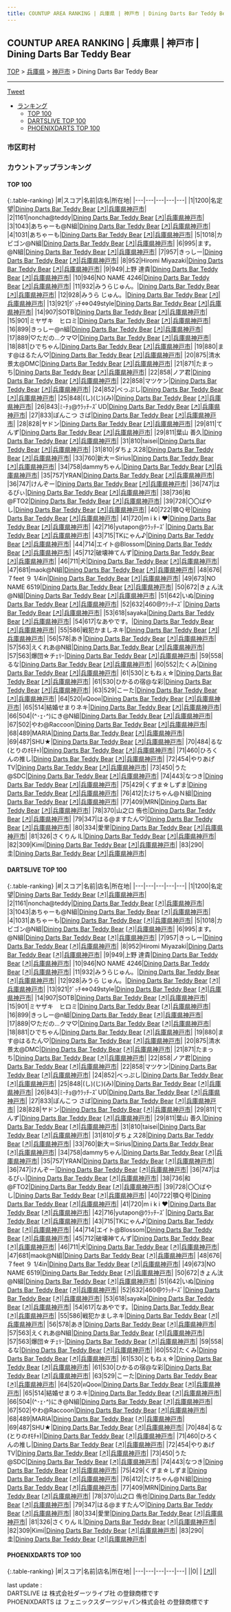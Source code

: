 ```yaml
---
title: COUNTUP AREA RANKING | 兵庫県 | 神戸市 | Dining Darts Bar Teddy Bear
---
```

## COUNTUP AREA RANKING | 兵庫県 | 神戸市 | Dining Darts Bar Teddy Bear

[TOP](/darts/rank/) > [兵庫県](/darts/rank/兵庫県/) > [神戸市](/darts/rank/兵庫県/神戸市/) > Dining Darts Bar Teddy Bear

___

<a href="https://twitter.com/share?ref_src=twsrc%5Etfw" data-text="COUNTUP AREA RANKING | 兵庫県神戸市Dining Darts Bar Teddy Bear" class="twitter-share-button" data-hashtags="DARTSLIVE,PHOENIXDARTS,darts,ダーツ" data-show-count="false">Tweet</a>

* [ランキング](#カウントアップランキング)
    * [TOP 100](#top-100)
    * [DARTSLIVE TOP 100](#dartslive-top-100)
    * [PHOENIXDARTS TOP 100](#phoenixdarts-top-100)

### 市区町村

<ul>

</ul>

### カウントアップランキング

#### TOP 100



{:.table-ranking}
|#|スコア|名前|店名|所在地|
|---|---|---|---|---|
|1|1200|<span class="rank-name-dl">名定　望</span>|<a href="/darts/rank/shops/3fc75c60c7407f81fec1ae84bb28bd87.html">Dining Darts Bar Teddy Bear</a> <a href="https://search.dartslive.com/jp/shop/3fc75c60c7407f81fec1ae84bb28bd87">[↗]</a>|<a href="/darts/rank/兵庫県/神戸市">兵庫県神戸市</a>|
|2|1161|<span class="rank-name-dl">noncha@teddy</span>|<a href="/darts/rank/shops/3fc75c60c7407f81fec1ae84bb28bd87.html">Dining Darts Bar Teddy Bear</a> <a href="https://search.dartslive.com/jp/shop/3fc75c60c7407f81fec1ae84bb28bd87">[↗]</a>|<a href="/darts/rank/兵庫県/神戸市">兵庫県神戸市</a>|
|3|1043|<span class="rank-name-dl">あちゃーも@N組</span>|<a href="/darts/rank/shops/3fc75c60c7407f81fec1ae84bb28bd87.html">Dining Darts Bar Teddy Bear</a> <a href="https://search.dartslive.com/jp/shop/3fc75c60c7407f81fec1ae84bb28bd87">[↗]</a>|<a href="/darts/rank/兵庫県/神戸市">兵庫県神戸市</a>|
|4|1031|<span class="rank-name-dl">あちゃーも</span>|<a href="/darts/rank/shops/3fc75c60c7407f81fec1ae84bb28bd87.html">Dining Darts Bar Teddy Bear</a> <a href="https://search.dartslive.com/jp/shop/3fc75c60c7407f81fec1ae84bb28bd87">[↗]</a>|<a href="/darts/rank/兵庫県/神戸市">兵庫県神戸市</a>|
|5|1018|<span class="rank-name-dl">カビゴン@N組</span>|<a href="/darts/rank/shops/3fc75c60c7407f81fec1ae84bb28bd87.html">Dining Darts Bar Teddy Bear</a> <a href="https://search.dartslive.com/jp/shop/3fc75c60c7407f81fec1ae84bb28bd87">[↗]</a>|<a href="/darts/rank/兵庫県/神戸市">兵庫県神戸市</a>|
|6|995|<span class="rank-name-dl">ます。@N組</span>|<a href="/darts/rank/shops/3fc75c60c7407f81fec1ae84bb28bd87.html">Dining Darts Bar Teddy Bear</a> <a href="https://search.dartslive.com/jp/shop/3fc75c60c7407f81fec1ae84bb28bd87">[↗]</a>|<a href="/darts/rank/兵庫県/神戸市">兵庫県神戸市</a>|
|7|957|<span class="rank-name-dl">きっしー</span>|<a href="/darts/rank/shops/3fc75c60c7407f81fec1ae84bb28bd87.html">Dining Darts Bar Teddy Bear</a> <a href="https://search.dartslive.com/jp/shop/3fc75c60c7407f81fec1ae84bb28bd87">[↗]</a>|<a href="/darts/rank/兵庫県/神戸市">兵庫県神戸市</a>|
|8|952|<span class="rank-name-dl">Hiromi Miyazaki</span>|<a href="/darts/rank/shops/3fc75c60c7407f81fec1ae84bb28bd87.html">Dining Darts Bar Teddy Bear</a> <a href="https://search.dartslive.com/jp/shop/3fc75c60c7407f81fec1ae84bb28bd87">[↗]</a>|<a href="/darts/rank/兵庫県/神戸市">兵庫県神戸市</a>|
|9|949|<span class="rank-name-dl">上野 達貴</span>|<a href="/darts/rank/shops/3fc75c60c7407f81fec1ae84bb28bd87.html">Dining Darts Bar Teddy Bear</a> <a href="https://search.dartslive.com/jp/shop/3fc75c60c7407f81fec1ae84bb28bd87">[↗]</a>|<a href="/darts/rank/兵庫県/神戸市">兵庫県神戸市</a>|
|10|946|<span class="rank-name-dl">NO NAME 4246</span>|<a href="/darts/rank/shops/3fc75c60c7407f81fec1ae84bb28bd87.html">Dining Darts Bar Teddy Bear</a> <a href="https://search.dartslive.com/jp/shop/3fc75c60c7407f81fec1ae84bb28bd87">[↗]</a>|<a href="/darts/rank/兵庫県/神戸市">兵庫県神戸市</a>|
|11|932|<span class="rank-name-dl">みうらじゅん。</span>|<a href="/darts/rank/shops/3fc75c60c7407f81fec1ae84bb28bd87.html">Dining Darts Bar Teddy Bear</a> <a href="https://search.dartslive.com/jp/shop/3fc75c60c7407f81fec1ae84bb28bd87">[↗]</a>|<a href="/darts/rank/兵庫県/神戸市">兵庫県神戸市</a>|
|12|928|<span class="rank-name-dl">みうら じゅん。</span>|<a href="/darts/rank/shops/3fc75c60c7407f81fec1ae84bb28bd87.html">Dining Darts Bar Teddy Bear</a> <a href="https://search.dartslive.com/jp/shop/3fc75c60c7407f81fec1ae84bb28bd87">[↗]</a>|<a href="/darts/rank/兵庫県/神戸市">兵庫県神戸市</a>|
|13|921|<span class="rank-name-dl">ｸﾞｯﾁ⇔049style</span>|<a href="/darts/rank/shops/3fc75c60c7407f81fec1ae84bb28bd87.html">Dining Darts Bar Teddy Bear</a> <a href="https://search.dartslive.com/jp/shop/3fc75c60c7407f81fec1ae84bb28bd87">[↗]</a>|<a href="/darts/rank/兵庫県/神戸市">兵庫県神戸市</a>|
|14|907|<span class="rank-name-dl">SOTB</span>|<a href="/darts/rank/shops/3fc75c60c7407f81fec1ae84bb28bd87.html">Dining Darts Bar Teddy Bear</a> <a href="https://search.dartslive.com/jp/shop/3fc75c60c7407f81fec1ae84bb28bd87">[↗]</a>|<a href="/darts/rank/兵庫県/神戸市">兵庫県神戸市</a>|
|15|901|<span class="rank-name-dl">ミヤザキ　ヒロミ</span>|<a href="/darts/rank/shops/3fc75c60c7407f81fec1ae84bb28bd87.html">Dining Darts Bar Teddy Bear</a> <a href="https://search.dartslive.com/jp/shop/3fc75c60c7407f81fec1ae84bb28bd87">[↗]</a>|<a href="/darts/rank/兵庫県/神戸市">兵庫県神戸市</a>|
|16|899|<span class="rank-name-dl">きっしー@n組</span>|<a href="/darts/rank/shops/3fc75c60c7407f81fec1ae84bb28bd87.html">Dining Darts Bar Teddy Bear</a> <a href="https://search.dartslive.com/jp/shop/3fc75c60c7407f81fec1ae84bb28bd87">[↗]</a>|<a href="/darts/rank/兵庫県/神戸市">兵庫県神戸市</a>|
|17|889|<span class="rank-name-dl">♡ただの…クマ♡</span>|<a href="/darts/rank/shops/3fc75c60c7407f81fec1ae84bb28bd87.html">Dining Darts Bar Teddy Bear</a> <a href="https://search.dartslive.com/jp/shop/3fc75c60c7407f81fec1ae84bb28bd87">[↗]</a>|<a href="/darts/rank/兵庫県/神戸市">兵庫県神戸市</a>|
|18|881|<span class="rank-name-dl">ひでちゃん</span>|<a href="/darts/rank/shops/3fc75c60c7407f81fec1ae84bb28bd87.html">Dining Darts Bar Teddy Bear</a> <a href="https://search.dartslive.com/jp/shop/3fc75c60c7407f81fec1ae84bb28bd87">[↗]</a>|<a href="/darts/rank/兵庫県/神戸市">兵庫県神戸市</a>|
|19|880|<span class="rank-name-dl">ます@はるたん♡</span>|<a href="/darts/rank/shops/3fc75c60c7407f81fec1ae84bb28bd87.html">Dining Darts Bar Teddy Bear</a> <a href="https://search.dartslive.com/jp/shop/3fc75c60c7407f81fec1ae84bb28bd87">[↗]</a>|<a href="/darts/rank/兵庫県/神戸市">兵庫県神戸市</a>|
|20|875|<span class="rank-name-dl">清水 景太@DMC</span>|<a href="/darts/rank/shops/3fc75c60c7407f81fec1ae84bb28bd87.html">Dining Darts Bar Teddy Bear</a> <a href="https://search.dartslive.com/jp/shop/3fc75c60c7407f81fec1ae84bb28bd87">[↗]</a>|<a href="/darts/rank/兵庫県/神戸市">兵庫県神戸市</a>|
|21|871|<span class="rank-name-dl">たまっち</span>|<a href="/darts/rank/shops/3fc75c60c7407f81fec1ae84bb28bd87.html">Dining Darts Bar Teddy Bear</a> <a href="https://search.dartslive.com/jp/shop/3fc75c60c7407f81fec1ae84bb28bd87">[↗]</a>|<a href="/darts/rank/兵庫県/神戸市">兵庫県神戸市</a>|
|22|858|<span class="rank-name-dl">ノア君</span>|<a href="/darts/rank/shops/3fc75c60c7407f81fec1ae84bb28bd87.html">Dining Darts Bar Teddy Bear</a> <a href="https://search.dartslive.com/jp/shop/3fc75c60c7407f81fec1ae84bb28bd87">[↗]</a>|<a href="/darts/rank/兵庫県/神戸市">兵庫県神戸市</a>|
|22|858|<span class="rank-name-dl">マツケン</span>|<a href="/darts/rank/shops/3fc75c60c7407f81fec1ae84bb28bd87.html">Dining Darts Bar Teddy Bear</a> <a href="https://search.dartslive.com/jp/shop/3fc75c60c7407f81fec1ae84bb28bd87">[↗]</a>|<a href="/darts/rank/兵庫県/神戸市">兵庫県神戸市</a>|
|24|852|<span class="rank-name-dl">べっぷし</span>|<a href="/darts/rank/shops/3fc75c60c7407f81fec1ae84bb28bd87.html">Dining Darts Bar Teddy Bear</a> <a href="https://search.dartslive.com/jp/shop/3fc75c60c7407f81fec1ae84bb28bd87">[↗]</a>|<a href="/darts/rank/兵庫県/神戸市">兵庫県神戸市</a>|
|25|848|<span class="rank-name-dl">(し)(じ)(み)</span>|<a href="/darts/rank/shops/3fc75c60c7407f81fec1ae84bb28bd87.html">Dining Darts Bar Teddy Bear</a> <a href="https://search.dartslive.com/jp/shop/3fc75c60c7407f81fec1ae84bb28bd87">[↗]</a>|<a href="/darts/rank/兵庫県/神戸市">兵庫県神戸市</a>|
|26|843|<span class="rank-name-dl">ﾐ-ﾁｮ@ｳﾗｯﾁ-ｽﾞUD</span>|<a href="/darts/rank/shops/3fc75c60c7407f81fec1ae84bb28bd87.html">Dining Darts Bar Teddy Bear</a> <a href="https://search.dartslive.com/jp/shop/3fc75c60c7407f81fec1ae84bb28bd87">[↗]</a>|<a href="/darts/rank/兵庫県/神戸市">兵庫県神戸市</a>|
|27|833|<span class="rank-name-dl">ぽんこつ さば</span>|<a href="/darts/rank/shops/3fc75c60c7407f81fec1ae84bb28bd87.html">Dining Darts Bar Teddy Bear</a> <a href="https://search.dartslive.com/jp/shop/3fc75c60c7407f81fec1ae84bb28bd87">[↗]</a>|<a href="/darts/rank/兵庫県/神戸市">兵庫県神戸市</a>|
|28|828|<span class="rank-name-dl">ヤドン</span>|<a href="/darts/rank/shops/3fc75c60c7407f81fec1ae84bb28bd87.html">Dining Darts Bar Teddy Bear</a> <a href="https://search.dartslive.com/jp/shop/3fc75c60c7407f81fec1ae84bb28bd87">[↗]</a>|<a href="/darts/rank/兵庫県/神戸市">兵庫県神戸市</a>|
|29|811|<span class="rank-name-dl">てんず</span>|<a href="/darts/rank/shops/3fc75c60c7407f81fec1ae84bb28bd87.html">Dining Darts Bar Teddy Bear</a> <a href="https://search.dartslive.com/jp/shop/3fc75c60c7407f81fec1ae84bb28bd87">[↗]</a>|<a href="/darts/rank/兵庫県/神戸市">兵庫県神戸市</a>|
|29|811|<span class="rank-name-dl">葉山 善久</span>|<a href="/darts/rank/shops/3fc75c60c7407f81fec1ae84bb28bd87.html">Dining Darts Bar Teddy Bear</a> <a href="https://search.dartslive.com/jp/shop/3fc75c60c7407f81fec1ae84bb28bd87">[↗]</a>|<a href="/darts/rank/兵庫県/神戸市">兵庫県神戸市</a>|
|31|810|<span class="rank-name-dl">taisei</span>|<a href="/darts/rank/shops/3fc75c60c7407f81fec1ae84bb28bd87.html">Dining Darts Bar Teddy Bear</a> <a href="https://search.dartslive.com/jp/shop/3fc75c60c7407f81fec1ae84bb28bd87">[↗]</a>|<a href="/darts/rank/兵庫県/神戸市">兵庫県神戸市</a>|
|31|810|<span class="rank-name-dl">ダちょス28</span>|<a href="/darts/rank/shops/3fc75c60c7407f81fec1ae84bb28bd87.html">Dining Darts Bar Teddy Bear</a> <a href="https://search.dartslive.com/jp/shop/3fc75c60c7407f81fec1ae84bb28bd87">[↗]</a>|<a href="/darts/rank/兵庫県/神戸市">兵庫県神戸市</a>|
|33|760|<span class="rank-name-dl">新大＝Sirius</span>|<a href="/darts/rank/shops/3fc75c60c7407f81fec1ae84bb28bd87.html">Dining Darts Bar Teddy Bear</a> <a href="https://search.dartslive.com/jp/shop/3fc75c60c7407f81fec1ae84bb28bd87">[↗]</a>|<a href="/darts/rank/兵庫県/神戸市">兵庫県神戸市</a>|
|34|758|<span class="rank-name-dl">dammyちゃん</span>|<a href="/darts/rank/shops/3fc75c60c7407f81fec1ae84bb28bd87.html">Dining Darts Bar Teddy Bear</a> <a href="https://search.dartslive.com/jp/shop/3fc75c60c7407f81fec1ae84bb28bd87">[↗]</a>|<a href="/darts/rank/兵庫県/神戸市">兵庫県神戸市</a>|
|35|757|<span class="rank-name-dl">YRAN</span>|<a href="/darts/rank/shops/3fc75c60c7407f81fec1ae84bb28bd87.html">Dining Darts Bar Teddy Bear</a> <a href="https://search.dartslive.com/jp/shop/3fc75c60c7407f81fec1ae84bb28bd87">[↗]</a>|<a href="/darts/rank/兵庫県/神戸市">兵庫県神戸市</a>|
|36|747|<span class="rank-name-dl">けんぞー</span>|<a href="/darts/rank/shops/3fc75c60c7407f81fec1ae84bb28bd87.html">Dining Darts Bar Teddy Bear</a> <a href="https://search.dartslive.com/jp/shop/3fc75c60c7407f81fec1ae84bb28bd87">[↗]</a>|<a href="/darts/rank/兵庫県/神戸市">兵庫県神戸市</a>|
|36|747|<span class="rank-name-dl">はるぴぃ</span>|<a href="/darts/rank/shops/3fc75c60c7407f81fec1ae84bb28bd87.html">Dining Darts Bar Teddy Bear</a> <a href="https://search.dartslive.com/jp/shop/3fc75c60c7407f81fec1ae84bb28bd87">[↗]</a>|<a href="/darts/rank/兵庫県/神戸市">兵庫県神戸市</a>|
|38|736|<span class="rank-name-dl">和@FTO2</span>|<a href="/darts/rank/shops/3fc75c60c7407f81fec1ae84bb28bd87.html">Dining Darts Bar Teddy Bear</a> <a href="https://search.dartslive.com/jp/shop/3fc75c60c7407f81fec1ae84bb28bd87">[↗]</a>|<a href="/darts/rank/兵庫県/神戸市">兵庫県神戸市</a>|
|39|728|<span class="rank-name-dl">〇〇ばやし</span>|<a href="/darts/rank/shops/3fc75c60c7407f81fec1ae84bb28bd87.html">Dining Darts Bar Teddy Bear</a> <a href="https://search.dartslive.com/jp/shop/3fc75c60c7407f81fec1ae84bb28bd87">[↗]</a>|<a href="/darts/rank/兵庫県/神戸市">兵庫県神戸市</a>|
|40|722|<span class="rank-name-dl">顎Ｑ号</span>|<a href="/darts/rank/shops/3fc75c60c7407f81fec1ae84bb28bd87.html">Dining Darts Bar Teddy Bear</a> <a href="https://search.dartslive.com/jp/shop/3fc75c60c7407f81fec1ae84bb28bd87">[↗]</a>|<a href="/darts/rank/兵庫県/神戸市">兵庫県神戸市</a>|
|41|720|<span class="rank-name-dl">m i k i ❤︎</span>|<a href="/darts/rank/shops/3fc75c60c7407f81fec1ae84bb28bd87.html">Dining Darts Bar Teddy Bear</a> <a href="https://search.dartslive.com/jp/shop/3fc75c60c7407f81fec1ae84bb28bd87">[↗]</a>|<a href="/darts/rank/兵庫県/神戸市">兵庫県神戸市</a>|
|42|716|<span class="rank-name-dl">yutapon@ｳﾗｯﾁｰｽﾞ</span>|<a href="/darts/rank/shops/3fc75c60c7407f81fec1ae84bb28bd87.html">Dining Darts Bar Teddy Bear</a> <a href="https://search.dartslive.com/jp/shop/3fc75c60c7407f81fec1ae84bb28bd87">[↗]</a>|<a href="/darts/rank/兵庫県/神戸市">兵庫県神戸市</a>|
|43|715|<span class="rank-name-dl">TKにゃん♪</span>|<a href="/darts/rank/shops/3fc75c60c7407f81fec1ae84bb28bd87.html">Dining Darts Bar Teddy Bear</a> <a href="https://search.dartslive.com/jp/shop/3fc75c60c7407f81fec1ae84bb28bd87">[↗]</a>|<a href="/darts/rank/兵庫県/神戸市">兵庫県神戸市</a>|
|44|714|<span class="rank-name-dl">エイト@Blossom</span>|<a href="/darts/rank/shops/3fc75c60c7407f81fec1ae84bb28bd87.html">Dining Darts Bar Teddy Bear</a> <a href="https://search.dartslive.com/jp/shop/3fc75c60c7407f81fec1ae84bb28bd87">[↗]</a>|<a href="/darts/rank/兵庫県/神戸市">兵庫県神戸市</a>|
|45|712|<span class="rank-name-dl">破壊神てんず</span>|<a href="/darts/rank/shops/3fc75c60c7407f81fec1ae84bb28bd87.html">Dining Darts Bar Teddy Bear</a> <a href="https://search.dartslive.com/jp/shop/3fc75c60c7407f81fec1ae84bb28bd87">[↗]</a>|<a href="/darts/rank/兵庫県/神戸市">兵庫県神戸市</a>|
|46|711|<span class="rank-name-dl">犬</span>|<a href="/darts/rank/shops/3fc75c60c7407f81fec1ae84bb28bd87.html">Dining Darts Bar Teddy Bear</a> <a href="https://search.dartslive.com/jp/shop/3fc75c60c7407f81fec1ae84bb28bd87">[↗]</a>|<a href="/darts/rank/兵庫県/神戸市">兵庫県神戸市</a>|
|47|681|<span class="rank-name-dl">maok@N組</span>|<a href="/darts/rank/shops/3fc75c60c7407f81fec1ae84bb28bd87.html">Dining Darts Bar Teddy Bear</a> <a href="https://search.dartslive.com/jp/shop/3fc75c60c7407f81fec1ae84bb28bd87">[↗]</a>|<a href="/darts/rank/兵庫県/神戸市">兵庫県神戸市</a>|
|48|676|<span class="rank-name-dl">７feet ９ 1/4in</span>|<a href="/darts/rank/shops/3fc75c60c7407f81fec1ae84bb28bd87.html">Dining Darts Bar Teddy Bear</a> <a href="https://search.dartslive.com/jp/shop/3fc75c60c7407f81fec1ae84bb28bd87">[↗]</a>|<a href="/darts/rank/兵庫県/神戸市">兵庫県神戸市</a>|
|49|673|<span class="rank-name-dl">NO NAME 6519</span>|<a href="/darts/rank/shops/3fc75c60c7407f81fec1ae84bb28bd87.html">Dining Darts Bar Teddy Bear</a> <a href="https://search.dartslive.com/jp/shop/3fc75c60c7407f81fec1ae84bb28bd87">[↗]</a>|<a href="/darts/rank/兵庫県/神戸市">兵庫県神戸市</a>|
|50|672|<span class="rank-name-dl">きょん汰@N組</span>|<a href="/darts/rank/shops/3fc75c60c7407f81fec1ae84bb28bd87.html">Dining Darts Bar Teddy Bear</a> <a href="https://search.dartslive.com/jp/shop/3fc75c60c7407f81fec1ae84bb28bd87">[↗]</a>|<a href="/darts/rank/兵庫県/神戸市">兵庫県神戸市</a>|
|51|642|<span class="rank-name-dl">いぬ</span>|<a href="/darts/rank/shops/3fc75c60c7407f81fec1ae84bb28bd87.html">Dining Darts Bar Teddy Bear</a> <a href="https://search.dartslive.com/jp/shop/3fc75c60c7407f81fec1ae84bb28bd87">[↗]</a>|<a href="/darts/rank/兵庫県/神戸市">兵庫県神戸市</a>|
|52|632|<span class="rank-name-dl">460@ｳﾗｯﾁｰｽﾞ</span>|<a href="/darts/rank/shops/3fc75c60c7407f81fec1ae84bb28bd87.html">Dining Darts Bar Teddy Bear</a> <a href="https://search.dartslive.com/jp/shop/3fc75c60c7407f81fec1ae84bb28bd87">[↗]</a>|<a href="/darts/rank/兵庫県/神戸市">兵庫県神戸市</a>|
|53|618|<span class="rank-name-dl">sayaka</span>|<a href="/darts/rank/shops/3fc75c60c7407f81fec1ae84bb28bd87.html">Dining Darts Bar Teddy Bear</a> <a href="https://search.dartslive.com/jp/shop/3fc75c60c7407f81fec1ae84bb28bd87">[↗]</a>|<a href="/darts/rank/兵庫県/神戸市">兵庫県神戸市</a>|
|54|617|<span class="rank-name-dl">なあやです。</span>|<a href="/darts/rank/shops/3fc75c60c7407f81fec1ae84bb28bd87.html">Dining Darts Bar Teddy Bear</a> <a href="https://search.dartslive.com/jp/shop/3fc75c60c7407f81fec1ae84bb28bd87">[↗]</a>|<a href="/darts/rank/兵庫県/神戸市">兵庫県神戸市</a>|
|55|586|<span class="rank-name-dl">戦犯かましネキ</span>|<a href="/darts/rank/shops/3fc75c60c7407f81fec1ae84bb28bd87.html">Dining Darts Bar Teddy Bear</a> <a href="https://search.dartslive.com/jp/shop/3fc75c60c7407f81fec1ae84bb28bd87">[↗]</a>|<a href="/darts/rank/兵庫県/神戸市">兵庫県神戸市</a>|
|56|578|<span class="rank-name-dl">あき</span>|<a href="/darts/rank/shops/3fc75c60c7407f81fec1ae84bb28bd87.html">Dining Darts Bar Teddy Bear</a> <a href="https://search.dartslive.com/jp/shop/3fc75c60c7407f81fec1ae84bb28bd87">[↗]</a>|<a href="/darts/rank/兵庫県/神戸市">兵庫県神戸市</a>|
|57|563|<span class="rank-name-dl">えくれあ@N組</span>|<a href="/darts/rank/shops/3fc75c60c7407f81fec1ae84bb28bd87.html">Dining Darts Bar Teddy Bear</a> <a href="https://search.dartslive.com/jp/shop/3fc75c60c7407f81fec1ae84bb28bd87">[↗]</a>|<a href="/darts/rank/兵庫県/神戸市">兵庫県神戸市</a>|
|57|563|<span class="rank-name-dl">爆団☆チｪﾘ-</span>|<a href="/darts/rank/shops/3fc75c60c7407f81fec1ae84bb28bd87.html">Dining Darts Bar Teddy Bear</a> <a href="https://search.dartslive.com/jp/shop/3fc75c60c7407f81fec1ae84bb28bd87">[↗]</a>|<a href="/darts/rank/兵庫県/神戸市">兵庫県神戸市</a>|
|59|558|<span class="rank-name-dl">るな</span>|<a href="/darts/rank/shops/3fc75c60c7407f81fec1ae84bb28bd87.html">Dining Darts Bar Teddy Bear</a> <a href="https://search.dartslive.com/jp/shop/3fc75c60c7407f81fec1ae84bb28bd87">[↗]</a>|<a href="/darts/rank/兵庫県/神戸市">兵庫県神戸市</a>|
|60|552|<span class="rank-name-dl">たくみ</span>|<a href="/darts/rank/shops/3fc75c60c7407f81fec1ae84bb28bd87.html">Dining Darts Bar Teddy Bear</a> <a href="https://search.dartslive.com/jp/shop/3fc75c60c7407f81fec1ae84bb28bd87">[↗]</a>|<a href="/darts/rank/兵庫県/神戸市">兵庫県神戸市</a>|
|61|530|<span class="rank-name-dl">ともねぇ☆</span>|<a href="/darts/rank/shops/3fc75c60c7407f81fec1ae84bb28bd87.html">Dining Darts Bar Teddy Bear</a> <a href="https://search.dartslive.com/jp/shop/3fc75c60c7407f81fec1ae84bb28bd87">[↗]</a>|<a href="/darts/rank/兵庫県/神戸市">兵庫県神戸市</a>|
|61|530|<span class="rank-name-dl">ひかるの宿@な彩</span>|<a href="/darts/rank/shops/3fc75c60c7407f81fec1ae84bb28bd87.html">Dining Darts Bar Teddy Bear</a> <a href="https://search.dartslive.com/jp/shop/3fc75c60c7407f81fec1ae84bb28bd87">[↗]</a>|<a href="/darts/rank/兵庫県/神戸市">兵庫県神戸市</a>|
|63|529|<span class="rank-name-dl">こーた</span>|<a href="/darts/rank/shops/3fc75c60c7407f81fec1ae84bb28bd87.html">Dining Darts Bar Teddy Bear</a> <a href="https://search.dartslive.com/jp/shop/3fc75c60c7407f81fec1ae84bb28bd87">[↗]</a>|<a href="/darts/rank/兵庫県/神戸市">兵庫県神戸市</a>|
|64|520|<span class="rank-name-dl">ฅQooฅ</span>|<a href="/darts/rank/shops/3fc75c60c7407f81fec1ae84bb28bd87.html">Dining Darts Bar Teddy Bear</a> <a href="https://search.dartslive.com/jp/shop/3fc75c60c7407f81fec1ae84bb28bd87">[↗]</a>|<a href="/darts/rank/兵庫県/神戸市">兵庫県神戸市</a>|
|65|514|<span class="rank-name-dl">結婚せまりネキ</span>|<a href="/darts/rank/shops/3fc75c60c7407f81fec1ae84bb28bd87.html">Dining Darts Bar Teddy Bear</a> <a href="https://search.dartslive.com/jp/shop/3fc75c60c7407f81fec1ae84bb28bd87">[↗]</a>|<a href="/darts/rank/兵庫県/神戸市">兵庫県神戸市</a>|
|66|504|<span class="rank-name-dl">(^･ｪ･^)にき@N組</span>|<a href="/darts/rank/shops/3fc75c60c7407f81fec1ae84bb28bd87.html">Dining Darts Bar Teddy Bear</a> <a href="https://search.dartslive.com/jp/shop/3fc75c60c7407f81fec1ae84bb28bd87">[↗]</a>|<a href="/darts/rank/兵庫県/神戸市">兵庫県神戸市</a>|
|67|502|<span class="rank-name-dl">やわ@Raccoon</span>|<a href="/darts/rank/shops/3fc75c60c7407f81fec1ae84bb28bd87.html">Dining Darts Bar Teddy Bear</a> <a href="https://search.dartslive.com/jp/shop/3fc75c60c7407f81fec1ae84bb28bd87">[↗]</a>|<a href="/darts/rank/兵庫県/神戸市">兵庫県神戸市</a>|
|68|489|<span class="rank-name-dl">MARIA</span>|<a href="/darts/rank/shops/3fc75c60c7407f81fec1ae84bb28bd87.html">Dining Darts Bar Teddy Bear</a> <a href="https://search.dartslive.com/jp/shop/3fc75c60c7407f81fec1ae84bb28bd87">[↗]</a>|<a href="/darts/rank/兵庫県/神戸市">兵庫県神戸市</a>|
|69|487|<span class="rank-name-dl">SHU★</span>|<a href="/darts/rank/shops/3fc75c60c7407f81fec1ae84bb28bd87.html">Dining Darts Bar Teddy Bear</a> <a href="https://search.dartslive.com/jp/shop/3fc75c60c7407f81fec1ae84bb28bd87">[↗]</a>|<a href="/darts/rank/兵庫県/神戸市">兵庫県神戸市</a>|
|70|484|<span class="rank-name-dl">るな(とりのｵﾓﾁｬ)</span>|<a href="/darts/rank/shops/3fc75c60c7407f81fec1ae84bb28bd87.html">Dining Darts Bar Teddy Bear</a> <a href="https://search.dartslive.com/jp/shop/3fc75c60c7407f81fec1ae84bb28bd87">[↗]</a>|<a href="/darts/rank/兵庫県/神戸市">兵庫県神戸市</a>|
|71|460|<span class="rank-name-dl">ひろくんの推し</span>|<a href="/darts/rank/shops/3fc75c60c7407f81fec1ae84bb28bd87.html">Dining Darts Bar Teddy Bear</a> <a href="https://search.dartslive.com/jp/shop/3fc75c60c7407f81fec1ae84bb28bd87">[↗]</a>|<a href="/darts/rank/兵庫県/神戸市">兵庫県神戸市</a>|
|72|454|<span class="rank-name-dl">やりあげTV</span>|<a href="/darts/rank/shops/3fc75c60c7407f81fec1ae84bb28bd87.html">Dining Darts Bar Teddy Bear</a> <a href="https://search.dartslive.com/jp/shop/3fc75c60c7407f81fec1ae84bb28bd87">[↗]</a>|<a href="/darts/rank/兵庫県/神戸市">兵庫県神戸市</a>|
|73|450|<span class="rank-name-dl">うた@SDC</span>|<a href="/darts/rank/shops/3fc75c60c7407f81fec1ae84bb28bd87.html">Dining Darts Bar Teddy Bear</a> <a href="https://search.dartslive.com/jp/shop/3fc75c60c7407f81fec1ae84bb28bd87">[↗]</a>|<a href="/darts/rank/兵庫県/神戸市">兵庫県神戸市</a>|
|74|443|<span class="rank-name-dl">なつき</span>|<a href="/darts/rank/shops/3fc75c60c7407f81fec1ae84bb28bd87.html">Dining Darts Bar Teddy Bear</a> <a href="https://search.dartslive.com/jp/shop/3fc75c60c7407f81fec1ae84bb28bd87">[↗]</a>|<a href="/darts/rank/兵庫県/神戸市">兵庫県神戸市</a>|
|75|429|<span class="rank-name-dl">くずま☆しずま</span>|<a href="/darts/rank/shops/3fc75c60c7407f81fec1ae84bb28bd87.html">Dining Darts Bar Teddy Bear</a> <a href="https://search.dartslive.com/jp/shop/3fc75c60c7407f81fec1ae84bb28bd87">[↗]</a>|<a href="/darts/rank/兵庫県/神戸市">兵庫県神戸市</a>|
|76|412|<span class="rank-name-dl">たけちゃん@Ｎ組</span>|<a href="/darts/rank/shops/3fc75c60c7407f81fec1ae84bb28bd87.html">Dining Darts Bar Teddy Bear</a> <a href="https://search.dartslive.com/jp/shop/3fc75c60c7407f81fec1ae84bb28bd87">[↗]</a>|<a href="/darts/rank/兵庫県/神戸市">兵庫県神戸市</a>|
|77|409|<span class="rank-name-dl">MRN</span>|<a href="/darts/rank/shops/3fc75c60c7407f81fec1ae84bb28bd87.html">Dining Darts Bar Teddy Bear</a> <a href="https://search.dartslive.com/jp/shop/3fc75c60c7407f81fec1ae84bb28bd87">[↗]</a>|<a href="/darts/rank/兵庫県/神戸市">兵庫県神戸市</a>|
|78|370|<span class="rank-name-dl">山之口 侑也</span>|<a href="/darts/rank/shops/3fc75c60c7407f81fec1ae84bb28bd87.html">Dining Darts Bar Teddy Bear</a> <a href="https://search.dartslive.com/jp/shop/3fc75c60c7407f81fec1ae84bb28bd87">[↗]</a>|<a href="/darts/rank/兵庫県/神戸市">兵庫県神戸市</a>|
|79|347|<span class="rank-name-dl">はる@ますたん♡</span>|<a href="/darts/rank/shops/3fc75c60c7407f81fec1ae84bb28bd87.html">Dining Darts Bar Teddy Bear</a> <a href="https://search.dartslive.com/jp/shop/3fc75c60c7407f81fec1ae84bb28bd87">[↗]</a>|<a href="/darts/rank/兵庫県/神戸市">兵庫県神戸市</a>|
|80|334|<span class="rank-name-dl">愛里</span>|<a href="/darts/rank/shops/3fc75c60c7407f81fec1ae84bb28bd87.html">Dining Darts Bar Teddy Bear</a> <a href="https://search.dartslive.com/jp/shop/3fc75c60c7407f81fec1ae84bb28bd87">[↗]</a>|<a href="/darts/rank/兵庫県/神戸市">兵庫県神戸市</a>|
|81|326|<span class="rank-name-dl">さくりん IL</span>|<a href="/darts/rank/shops/3fc75c60c7407f81fec1ae84bb28bd87.html">Dining Darts Bar Teddy Bear</a> <a href="https://search.dartslive.com/jp/shop/3fc75c60c7407f81fec1ae84bb28bd87">[↗]</a>|<a href="/darts/rank/兵庫県/神戸市">兵庫県神戸市</a>|
|82|309|<span class="rank-name-dl">Kimi</span>|<a href="/darts/rank/shops/3fc75c60c7407f81fec1ae84bb28bd87.html">Dining Darts Bar Teddy Bear</a> <a href="https://search.dartslive.com/jp/shop/3fc75c60c7407f81fec1ae84bb28bd87">[↗]</a>|<a href="/darts/rank/兵庫県/神戸市">兵庫県神戸市</a>|
|83|290|<span class="rank-name-dl">圭</span>|<a href="/darts/rank/shops/3fc75c60c7407f81fec1ae84bb28bd87.html">Dining Darts Bar Teddy Bear</a> <a href="https://search.dartslive.com/jp/shop/3fc75c60c7407f81fec1ae84bb28bd87">[↗]</a>|<a href="/darts/rank/兵庫県/神戸市">兵庫県神戸市</a>|


#### DARTSLIVE TOP 100



{:.table-ranking}
|#|スコア|名前|店名|所在地|
|---|---|---|---|---|
|1|1200|<span class="rank-name-dl">名定　望</span>|<a href="/darts/rank/shops/3fc75c60c7407f81fec1ae84bb28bd87.html">Dining Darts Bar Teddy Bear</a> <a href="https://search.dartslive.com/jp/shop/3fc75c60c7407f81fec1ae84bb28bd87">[↗]</a>|<a href="/darts/rank/兵庫県/神戸市">兵庫県神戸市</a>|
|2|1161|<span class="rank-name-dl">noncha@teddy</span>|<a href="/darts/rank/shops/3fc75c60c7407f81fec1ae84bb28bd87.html">Dining Darts Bar Teddy Bear</a> <a href="https://search.dartslive.com/jp/shop/3fc75c60c7407f81fec1ae84bb28bd87">[↗]</a>|<a href="/darts/rank/兵庫県/神戸市">兵庫県神戸市</a>|
|3|1043|<span class="rank-name-dl">あちゃーも@N組</span>|<a href="/darts/rank/shops/3fc75c60c7407f81fec1ae84bb28bd87.html">Dining Darts Bar Teddy Bear</a> <a href="https://search.dartslive.com/jp/shop/3fc75c60c7407f81fec1ae84bb28bd87">[↗]</a>|<a href="/darts/rank/兵庫県/神戸市">兵庫県神戸市</a>|
|4|1031|<span class="rank-name-dl">あちゃーも</span>|<a href="/darts/rank/shops/3fc75c60c7407f81fec1ae84bb28bd87.html">Dining Darts Bar Teddy Bear</a> <a href="https://search.dartslive.com/jp/shop/3fc75c60c7407f81fec1ae84bb28bd87">[↗]</a>|<a href="/darts/rank/兵庫県/神戸市">兵庫県神戸市</a>|
|5|1018|<span class="rank-name-dl">カビゴン@N組</span>|<a href="/darts/rank/shops/3fc75c60c7407f81fec1ae84bb28bd87.html">Dining Darts Bar Teddy Bear</a> <a href="https://search.dartslive.com/jp/shop/3fc75c60c7407f81fec1ae84bb28bd87">[↗]</a>|<a href="/darts/rank/兵庫県/神戸市">兵庫県神戸市</a>|
|6|995|<span class="rank-name-dl">ます。@N組</span>|<a href="/darts/rank/shops/3fc75c60c7407f81fec1ae84bb28bd87.html">Dining Darts Bar Teddy Bear</a> <a href="https://search.dartslive.com/jp/shop/3fc75c60c7407f81fec1ae84bb28bd87">[↗]</a>|<a href="/darts/rank/兵庫県/神戸市">兵庫県神戸市</a>|
|7|957|<span class="rank-name-dl">きっしー</span>|<a href="/darts/rank/shops/3fc75c60c7407f81fec1ae84bb28bd87.html">Dining Darts Bar Teddy Bear</a> <a href="https://search.dartslive.com/jp/shop/3fc75c60c7407f81fec1ae84bb28bd87">[↗]</a>|<a href="/darts/rank/兵庫県/神戸市">兵庫県神戸市</a>|
|8|952|<span class="rank-name-dl">Hiromi Miyazaki</span>|<a href="/darts/rank/shops/3fc75c60c7407f81fec1ae84bb28bd87.html">Dining Darts Bar Teddy Bear</a> <a href="https://search.dartslive.com/jp/shop/3fc75c60c7407f81fec1ae84bb28bd87">[↗]</a>|<a href="/darts/rank/兵庫県/神戸市">兵庫県神戸市</a>|
|9|949|<span class="rank-name-dl">上野 達貴</span>|<a href="/darts/rank/shops/3fc75c60c7407f81fec1ae84bb28bd87.html">Dining Darts Bar Teddy Bear</a> <a href="https://search.dartslive.com/jp/shop/3fc75c60c7407f81fec1ae84bb28bd87">[↗]</a>|<a href="/darts/rank/兵庫県/神戸市">兵庫県神戸市</a>|
|10|946|<span class="rank-name-dl">NO NAME 4246</span>|<a href="/darts/rank/shops/3fc75c60c7407f81fec1ae84bb28bd87.html">Dining Darts Bar Teddy Bear</a> <a href="https://search.dartslive.com/jp/shop/3fc75c60c7407f81fec1ae84bb28bd87">[↗]</a>|<a href="/darts/rank/兵庫県/神戸市">兵庫県神戸市</a>|
|11|932|<span class="rank-name-dl">みうらじゅん。</span>|<a href="/darts/rank/shops/3fc75c60c7407f81fec1ae84bb28bd87.html">Dining Darts Bar Teddy Bear</a> <a href="https://search.dartslive.com/jp/shop/3fc75c60c7407f81fec1ae84bb28bd87">[↗]</a>|<a href="/darts/rank/兵庫県/神戸市">兵庫県神戸市</a>|
|12|928|<span class="rank-name-dl">みうら じゅん。</span>|<a href="/darts/rank/shops/3fc75c60c7407f81fec1ae84bb28bd87.html">Dining Darts Bar Teddy Bear</a> <a href="https://search.dartslive.com/jp/shop/3fc75c60c7407f81fec1ae84bb28bd87">[↗]</a>|<a href="/darts/rank/兵庫県/神戸市">兵庫県神戸市</a>|
|13|921|<span class="rank-name-dl">ｸﾞｯﾁ⇔049style</span>|<a href="/darts/rank/shops/3fc75c60c7407f81fec1ae84bb28bd87.html">Dining Darts Bar Teddy Bear</a> <a href="https://search.dartslive.com/jp/shop/3fc75c60c7407f81fec1ae84bb28bd87">[↗]</a>|<a href="/darts/rank/兵庫県/神戸市">兵庫県神戸市</a>|
|14|907|<span class="rank-name-dl">SOTB</span>|<a href="/darts/rank/shops/3fc75c60c7407f81fec1ae84bb28bd87.html">Dining Darts Bar Teddy Bear</a> <a href="https://search.dartslive.com/jp/shop/3fc75c60c7407f81fec1ae84bb28bd87">[↗]</a>|<a href="/darts/rank/兵庫県/神戸市">兵庫県神戸市</a>|
|15|901|<span class="rank-name-dl">ミヤザキ　ヒロミ</span>|<a href="/darts/rank/shops/3fc75c60c7407f81fec1ae84bb28bd87.html">Dining Darts Bar Teddy Bear</a> <a href="https://search.dartslive.com/jp/shop/3fc75c60c7407f81fec1ae84bb28bd87">[↗]</a>|<a href="/darts/rank/兵庫県/神戸市">兵庫県神戸市</a>|
|16|899|<span class="rank-name-dl">きっしー@n組</span>|<a href="/darts/rank/shops/3fc75c60c7407f81fec1ae84bb28bd87.html">Dining Darts Bar Teddy Bear</a> <a href="https://search.dartslive.com/jp/shop/3fc75c60c7407f81fec1ae84bb28bd87">[↗]</a>|<a href="/darts/rank/兵庫県/神戸市">兵庫県神戸市</a>|
|17|889|<span class="rank-name-dl">♡ただの…クマ♡</span>|<a href="/darts/rank/shops/3fc75c60c7407f81fec1ae84bb28bd87.html">Dining Darts Bar Teddy Bear</a> <a href="https://search.dartslive.com/jp/shop/3fc75c60c7407f81fec1ae84bb28bd87">[↗]</a>|<a href="/darts/rank/兵庫県/神戸市">兵庫県神戸市</a>|
|18|881|<span class="rank-name-dl">ひでちゃん</span>|<a href="/darts/rank/shops/3fc75c60c7407f81fec1ae84bb28bd87.html">Dining Darts Bar Teddy Bear</a> <a href="https://search.dartslive.com/jp/shop/3fc75c60c7407f81fec1ae84bb28bd87">[↗]</a>|<a href="/darts/rank/兵庫県/神戸市">兵庫県神戸市</a>|
|19|880|<span class="rank-name-dl">ます@はるたん♡</span>|<a href="/darts/rank/shops/3fc75c60c7407f81fec1ae84bb28bd87.html">Dining Darts Bar Teddy Bear</a> <a href="https://search.dartslive.com/jp/shop/3fc75c60c7407f81fec1ae84bb28bd87">[↗]</a>|<a href="/darts/rank/兵庫県/神戸市">兵庫県神戸市</a>|
|20|875|<span class="rank-name-dl">清水 景太@DMC</span>|<a href="/darts/rank/shops/3fc75c60c7407f81fec1ae84bb28bd87.html">Dining Darts Bar Teddy Bear</a> <a href="https://search.dartslive.com/jp/shop/3fc75c60c7407f81fec1ae84bb28bd87">[↗]</a>|<a href="/darts/rank/兵庫県/神戸市">兵庫県神戸市</a>|
|21|871|<span class="rank-name-dl">たまっち</span>|<a href="/darts/rank/shops/3fc75c60c7407f81fec1ae84bb28bd87.html">Dining Darts Bar Teddy Bear</a> <a href="https://search.dartslive.com/jp/shop/3fc75c60c7407f81fec1ae84bb28bd87">[↗]</a>|<a href="/darts/rank/兵庫県/神戸市">兵庫県神戸市</a>|
|22|858|<span class="rank-name-dl">ノア君</span>|<a href="/darts/rank/shops/3fc75c60c7407f81fec1ae84bb28bd87.html">Dining Darts Bar Teddy Bear</a> <a href="https://search.dartslive.com/jp/shop/3fc75c60c7407f81fec1ae84bb28bd87">[↗]</a>|<a href="/darts/rank/兵庫県/神戸市">兵庫県神戸市</a>|
|22|858|<span class="rank-name-dl">マツケン</span>|<a href="/darts/rank/shops/3fc75c60c7407f81fec1ae84bb28bd87.html">Dining Darts Bar Teddy Bear</a> <a href="https://search.dartslive.com/jp/shop/3fc75c60c7407f81fec1ae84bb28bd87">[↗]</a>|<a href="/darts/rank/兵庫県/神戸市">兵庫県神戸市</a>|
|24|852|<span class="rank-name-dl">べっぷし</span>|<a href="/darts/rank/shops/3fc75c60c7407f81fec1ae84bb28bd87.html">Dining Darts Bar Teddy Bear</a> <a href="https://search.dartslive.com/jp/shop/3fc75c60c7407f81fec1ae84bb28bd87">[↗]</a>|<a href="/darts/rank/兵庫県/神戸市">兵庫県神戸市</a>|
|25|848|<span class="rank-name-dl">(し)(じ)(み)</span>|<a href="/darts/rank/shops/3fc75c60c7407f81fec1ae84bb28bd87.html">Dining Darts Bar Teddy Bear</a> <a href="https://search.dartslive.com/jp/shop/3fc75c60c7407f81fec1ae84bb28bd87">[↗]</a>|<a href="/darts/rank/兵庫県/神戸市">兵庫県神戸市</a>|
|26|843|<span class="rank-name-dl">ﾐ-ﾁｮ@ｳﾗｯﾁ-ｽﾞUD</span>|<a href="/darts/rank/shops/3fc75c60c7407f81fec1ae84bb28bd87.html">Dining Darts Bar Teddy Bear</a> <a href="https://search.dartslive.com/jp/shop/3fc75c60c7407f81fec1ae84bb28bd87">[↗]</a>|<a href="/darts/rank/兵庫県/神戸市">兵庫県神戸市</a>|
|27|833|<span class="rank-name-dl">ぽんこつ さば</span>|<a href="/darts/rank/shops/3fc75c60c7407f81fec1ae84bb28bd87.html">Dining Darts Bar Teddy Bear</a> <a href="https://search.dartslive.com/jp/shop/3fc75c60c7407f81fec1ae84bb28bd87">[↗]</a>|<a href="/darts/rank/兵庫県/神戸市">兵庫県神戸市</a>|
|28|828|<span class="rank-name-dl">ヤドン</span>|<a href="/darts/rank/shops/3fc75c60c7407f81fec1ae84bb28bd87.html">Dining Darts Bar Teddy Bear</a> <a href="https://search.dartslive.com/jp/shop/3fc75c60c7407f81fec1ae84bb28bd87">[↗]</a>|<a href="/darts/rank/兵庫県/神戸市">兵庫県神戸市</a>|
|29|811|<span class="rank-name-dl">てんず</span>|<a href="/darts/rank/shops/3fc75c60c7407f81fec1ae84bb28bd87.html">Dining Darts Bar Teddy Bear</a> <a href="https://search.dartslive.com/jp/shop/3fc75c60c7407f81fec1ae84bb28bd87">[↗]</a>|<a href="/darts/rank/兵庫県/神戸市">兵庫県神戸市</a>|
|29|811|<span class="rank-name-dl">葉山 善久</span>|<a href="/darts/rank/shops/3fc75c60c7407f81fec1ae84bb28bd87.html">Dining Darts Bar Teddy Bear</a> <a href="https://search.dartslive.com/jp/shop/3fc75c60c7407f81fec1ae84bb28bd87">[↗]</a>|<a href="/darts/rank/兵庫県/神戸市">兵庫県神戸市</a>|
|31|810|<span class="rank-name-dl">taisei</span>|<a href="/darts/rank/shops/3fc75c60c7407f81fec1ae84bb28bd87.html">Dining Darts Bar Teddy Bear</a> <a href="https://search.dartslive.com/jp/shop/3fc75c60c7407f81fec1ae84bb28bd87">[↗]</a>|<a href="/darts/rank/兵庫県/神戸市">兵庫県神戸市</a>|
|31|810|<span class="rank-name-dl">ダちょス28</span>|<a href="/darts/rank/shops/3fc75c60c7407f81fec1ae84bb28bd87.html">Dining Darts Bar Teddy Bear</a> <a href="https://search.dartslive.com/jp/shop/3fc75c60c7407f81fec1ae84bb28bd87">[↗]</a>|<a href="/darts/rank/兵庫県/神戸市">兵庫県神戸市</a>|
|33|760|<span class="rank-name-dl">新大＝Sirius</span>|<a href="/darts/rank/shops/3fc75c60c7407f81fec1ae84bb28bd87.html">Dining Darts Bar Teddy Bear</a> <a href="https://search.dartslive.com/jp/shop/3fc75c60c7407f81fec1ae84bb28bd87">[↗]</a>|<a href="/darts/rank/兵庫県/神戸市">兵庫県神戸市</a>|
|34|758|<span class="rank-name-dl">dammyちゃん</span>|<a href="/darts/rank/shops/3fc75c60c7407f81fec1ae84bb28bd87.html">Dining Darts Bar Teddy Bear</a> <a href="https://search.dartslive.com/jp/shop/3fc75c60c7407f81fec1ae84bb28bd87">[↗]</a>|<a href="/darts/rank/兵庫県/神戸市">兵庫県神戸市</a>|
|35|757|<span class="rank-name-dl">YRAN</span>|<a href="/darts/rank/shops/3fc75c60c7407f81fec1ae84bb28bd87.html">Dining Darts Bar Teddy Bear</a> <a href="https://search.dartslive.com/jp/shop/3fc75c60c7407f81fec1ae84bb28bd87">[↗]</a>|<a href="/darts/rank/兵庫県/神戸市">兵庫県神戸市</a>|
|36|747|<span class="rank-name-dl">けんぞー</span>|<a href="/darts/rank/shops/3fc75c60c7407f81fec1ae84bb28bd87.html">Dining Darts Bar Teddy Bear</a> <a href="https://search.dartslive.com/jp/shop/3fc75c60c7407f81fec1ae84bb28bd87">[↗]</a>|<a href="/darts/rank/兵庫県/神戸市">兵庫県神戸市</a>|
|36|747|<span class="rank-name-dl">はるぴぃ</span>|<a href="/darts/rank/shops/3fc75c60c7407f81fec1ae84bb28bd87.html">Dining Darts Bar Teddy Bear</a> <a href="https://search.dartslive.com/jp/shop/3fc75c60c7407f81fec1ae84bb28bd87">[↗]</a>|<a href="/darts/rank/兵庫県/神戸市">兵庫県神戸市</a>|
|38|736|<span class="rank-name-dl">和@FTO2</span>|<a href="/darts/rank/shops/3fc75c60c7407f81fec1ae84bb28bd87.html">Dining Darts Bar Teddy Bear</a> <a href="https://search.dartslive.com/jp/shop/3fc75c60c7407f81fec1ae84bb28bd87">[↗]</a>|<a href="/darts/rank/兵庫県/神戸市">兵庫県神戸市</a>|
|39|728|<span class="rank-name-dl">〇〇ばやし</span>|<a href="/darts/rank/shops/3fc75c60c7407f81fec1ae84bb28bd87.html">Dining Darts Bar Teddy Bear</a> <a href="https://search.dartslive.com/jp/shop/3fc75c60c7407f81fec1ae84bb28bd87">[↗]</a>|<a href="/darts/rank/兵庫県/神戸市">兵庫県神戸市</a>|
|40|722|<span class="rank-name-dl">顎Ｑ号</span>|<a href="/darts/rank/shops/3fc75c60c7407f81fec1ae84bb28bd87.html">Dining Darts Bar Teddy Bear</a> <a href="https://search.dartslive.com/jp/shop/3fc75c60c7407f81fec1ae84bb28bd87">[↗]</a>|<a href="/darts/rank/兵庫県/神戸市">兵庫県神戸市</a>|
|41|720|<span class="rank-name-dl">m i k i ❤︎</span>|<a href="/darts/rank/shops/3fc75c60c7407f81fec1ae84bb28bd87.html">Dining Darts Bar Teddy Bear</a> <a href="https://search.dartslive.com/jp/shop/3fc75c60c7407f81fec1ae84bb28bd87">[↗]</a>|<a href="/darts/rank/兵庫県/神戸市">兵庫県神戸市</a>|
|42|716|<span class="rank-name-dl">yutapon@ｳﾗｯﾁｰｽﾞ</span>|<a href="/darts/rank/shops/3fc75c60c7407f81fec1ae84bb28bd87.html">Dining Darts Bar Teddy Bear</a> <a href="https://search.dartslive.com/jp/shop/3fc75c60c7407f81fec1ae84bb28bd87">[↗]</a>|<a href="/darts/rank/兵庫県/神戸市">兵庫県神戸市</a>|
|43|715|<span class="rank-name-dl">TKにゃん♪</span>|<a href="/darts/rank/shops/3fc75c60c7407f81fec1ae84bb28bd87.html">Dining Darts Bar Teddy Bear</a> <a href="https://search.dartslive.com/jp/shop/3fc75c60c7407f81fec1ae84bb28bd87">[↗]</a>|<a href="/darts/rank/兵庫県/神戸市">兵庫県神戸市</a>|
|44|714|<span class="rank-name-dl">エイト@Blossom</span>|<a href="/darts/rank/shops/3fc75c60c7407f81fec1ae84bb28bd87.html">Dining Darts Bar Teddy Bear</a> <a href="https://search.dartslive.com/jp/shop/3fc75c60c7407f81fec1ae84bb28bd87">[↗]</a>|<a href="/darts/rank/兵庫県/神戸市">兵庫県神戸市</a>|
|45|712|<span class="rank-name-dl">破壊神てんず</span>|<a href="/darts/rank/shops/3fc75c60c7407f81fec1ae84bb28bd87.html">Dining Darts Bar Teddy Bear</a> <a href="https://search.dartslive.com/jp/shop/3fc75c60c7407f81fec1ae84bb28bd87">[↗]</a>|<a href="/darts/rank/兵庫県/神戸市">兵庫県神戸市</a>|
|46|711|<span class="rank-name-dl">犬</span>|<a href="/darts/rank/shops/3fc75c60c7407f81fec1ae84bb28bd87.html">Dining Darts Bar Teddy Bear</a> <a href="https://search.dartslive.com/jp/shop/3fc75c60c7407f81fec1ae84bb28bd87">[↗]</a>|<a href="/darts/rank/兵庫県/神戸市">兵庫県神戸市</a>|
|47|681|<span class="rank-name-dl">maok@N組</span>|<a href="/darts/rank/shops/3fc75c60c7407f81fec1ae84bb28bd87.html">Dining Darts Bar Teddy Bear</a> <a href="https://search.dartslive.com/jp/shop/3fc75c60c7407f81fec1ae84bb28bd87">[↗]</a>|<a href="/darts/rank/兵庫県/神戸市">兵庫県神戸市</a>|
|48|676|<span class="rank-name-dl">７feet ９ 1/4in</span>|<a href="/darts/rank/shops/3fc75c60c7407f81fec1ae84bb28bd87.html">Dining Darts Bar Teddy Bear</a> <a href="https://search.dartslive.com/jp/shop/3fc75c60c7407f81fec1ae84bb28bd87">[↗]</a>|<a href="/darts/rank/兵庫県/神戸市">兵庫県神戸市</a>|
|49|673|<span class="rank-name-dl">NO NAME 6519</span>|<a href="/darts/rank/shops/3fc75c60c7407f81fec1ae84bb28bd87.html">Dining Darts Bar Teddy Bear</a> <a href="https://search.dartslive.com/jp/shop/3fc75c60c7407f81fec1ae84bb28bd87">[↗]</a>|<a href="/darts/rank/兵庫県/神戸市">兵庫県神戸市</a>|
|50|672|<span class="rank-name-dl">きょん汰@N組</span>|<a href="/darts/rank/shops/3fc75c60c7407f81fec1ae84bb28bd87.html">Dining Darts Bar Teddy Bear</a> <a href="https://search.dartslive.com/jp/shop/3fc75c60c7407f81fec1ae84bb28bd87">[↗]</a>|<a href="/darts/rank/兵庫県/神戸市">兵庫県神戸市</a>|
|51|642|<span class="rank-name-dl">いぬ</span>|<a href="/darts/rank/shops/3fc75c60c7407f81fec1ae84bb28bd87.html">Dining Darts Bar Teddy Bear</a> <a href="https://search.dartslive.com/jp/shop/3fc75c60c7407f81fec1ae84bb28bd87">[↗]</a>|<a href="/darts/rank/兵庫県/神戸市">兵庫県神戸市</a>|
|52|632|<span class="rank-name-dl">460@ｳﾗｯﾁｰｽﾞ</span>|<a href="/darts/rank/shops/3fc75c60c7407f81fec1ae84bb28bd87.html">Dining Darts Bar Teddy Bear</a> <a href="https://search.dartslive.com/jp/shop/3fc75c60c7407f81fec1ae84bb28bd87">[↗]</a>|<a href="/darts/rank/兵庫県/神戸市">兵庫県神戸市</a>|
|53|618|<span class="rank-name-dl">sayaka</span>|<a href="/darts/rank/shops/3fc75c60c7407f81fec1ae84bb28bd87.html">Dining Darts Bar Teddy Bear</a> <a href="https://search.dartslive.com/jp/shop/3fc75c60c7407f81fec1ae84bb28bd87">[↗]</a>|<a href="/darts/rank/兵庫県/神戸市">兵庫県神戸市</a>|
|54|617|<span class="rank-name-dl">なあやです。</span>|<a href="/darts/rank/shops/3fc75c60c7407f81fec1ae84bb28bd87.html">Dining Darts Bar Teddy Bear</a> <a href="https://search.dartslive.com/jp/shop/3fc75c60c7407f81fec1ae84bb28bd87">[↗]</a>|<a href="/darts/rank/兵庫県/神戸市">兵庫県神戸市</a>|
|55|586|<span class="rank-name-dl">戦犯かましネキ</span>|<a href="/darts/rank/shops/3fc75c60c7407f81fec1ae84bb28bd87.html">Dining Darts Bar Teddy Bear</a> <a href="https://search.dartslive.com/jp/shop/3fc75c60c7407f81fec1ae84bb28bd87">[↗]</a>|<a href="/darts/rank/兵庫県/神戸市">兵庫県神戸市</a>|
|56|578|<span class="rank-name-dl">あき</span>|<a href="/darts/rank/shops/3fc75c60c7407f81fec1ae84bb28bd87.html">Dining Darts Bar Teddy Bear</a> <a href="https://search.dartslive.com/jp/shop/3fc75c60c7407f81fec1ae84bb28bd87">[↗]</a>|<a href="/darts/rank/兵庫県/神戸市">兵庫県神戸市</a>|
|57|563|<span class="rank-name-dl">えくれあ@N組</span>|<a href="/darts/rank/shops/3fc75c60c7407f81fec1ae84bb28bd87.html">Dining Darts Bar Teddy Bear</a> <a href="https://search.dartslive.com/jp/shop/3fc75c60c7407f81fec1ae84bb28bd87">[↗]</a>|<a href="/darts/rank/兵庫県/神戸市">兵庫県神戸市</a>|
|57|563|<span class="rank-name-dl">爆団☆チｪﾘ-</span>|<a href="/darts/rank/shops/3fc75c60c7407f81fec1ae84bb28bd87.html">Dining Darts Bar Teddy Bear</a> <a href="https://search.dartslive.com/jp/shop/3fc75c60c7407f81fec1ae84bb28bd87">[↗]</a>|<a href="/darts/rank/兵庫県/神戸市">兵庫県神戸市</a>|
|59|558|<span class="rank-name-dl">るな</span>|<a href="/darts/rank/shops/3fc75c60c7407f81fec1ae84bb28bd87.html">Dining Darts Bar Teddy Bear</a> <a href="https://search.dartslive.com/jp/shop/3fc75c60c7407f81fec1ae84bb28bd87">[↗]</a>|<a href="/darts/rank/兵庫県/神戸市">兵庫県神戸市</a>|
|60|552|<span class="rank-name-dl">たくみ</span>|<a href="/darts/rank/shops/3fc75c60c7407f81fec1ae84bb28bd87.html">Dining Darts Bar Teddy Bear</a> <a href="https://search.dartslive.com/jp/shop/3fc75c60c7407f81fec1ae84bb28bd87">[↗]</a>|<a href="/darts/rank/兵庫県/神戸市">兵庫県神戸市</a>|
|61|530|<span class="rank-name-dl">ともねぇ☆</span>|<a href="/darts/rank/shops/3fc75c60c7407f81fec1ae84bb28bd87.html">Dining Darts Bar Teddy Bear</a> <a href="https://search.dartslive.com/jp/shop/3fc75c60c7407f81fec1ae84bb28bd87">[↗]</a>|<a href="/darts/rank/兵庫県/神戸市">兵庫県神戸市</a>|
|61|530|<span class="rank-name-dl">ひかるの宿@な彩</span>|<a href="/darts/rank/shops/3fc75c60c7407f81fec1ae84bb28bd87.html">Dining Darts Bar Teddy Bear</a> <a href="https://search.dartslive.com/jp/shop/3fc75c60c7407f81fec1ae84bb28bd87">[↗]</a>|<a href="/darts/rank/兵庫県/神戸市">兵庫県神戸市</a>|
|63|529|<span class="rank-name-dl">こーた</span>|<a href="/darts/rank/shops/3fc75c60c7407f81fec1ae84bb28bd87.html">Dining Darts Bar Teddy Bear</a> <a href="https://search.dartslive.com/jp/shop/3fc75c60c7407f81fec1ae84bb28bd87">[↗]</a>|<a href="/darts/rank/兵庫県/神戸市">兵庫県神戸市</a>|
|64|520|<span class="rank-name-dl">ฅQooฅ</span>|<a href="/darts/rank/shops/3fc75c60c7407f81fec1ae84bb28bd87.html">Dining Darts Bar Teddy Bear</a> <a href="https://search.dartslive.com/jp/shop/3fc75c60c7407f81fec1ae84bb28bd87">[↗]</a>|<a href="/darts/rank/兵庫県/神戸市">兵庫県神戸市</a>|
|65|514|<span class="rank-name-dl">結婚せまりネキ</span>|<a href="/darts/rank/shops/3fc75c60c7407f81fec1ae84bb28bd87.html">Dining Darts Bar Teddy Bear</a> <a href="https://search.dartslive.com/jp/shop/3fc75c60c7407f81fec1ae84bb28bd87">[↗]</a>|<a href="/darts/rank/兵庫県/神戸市">兵庫県神戸市</a>|
|66|504|<span class="rank-name-dl">(^･ｪ･^)にき@N組</span>|<a href="/darts/rank/shops/3fc75c60c7407f81fec1ae84bb28bd87.html">Dining Darts Bar Teddy Bear</a> <a href="https://search.dartslive.com/jp/shop/3fc75c60c7407f81fec1ae84bb28bd87">[↗]</a>|<a href="/darts/rank/兵庫県/神戸市">兵庫県神戸市</a>|
|67|502|<span class="rank-name-dl">やわ@Raccoon</span>|<a href="/darts/rank/shops/3fc75c60c7407f81fec1ae84bb28bd87.html">Dining Darts Bar Teddy Bear</a> <a href="https://search.dartslive.com/jp/shop/3fc75c60c7407f81fec1ae84bb28bd87">[↗]</a>|<a href="/darts/rank/兵庫県/神戸市">兵庫県神戸市</a>|
|68|489|<span class="rank-name-dl">MARIA</span>|<a href="/darts/rank/shops/3fc75c60c7407f81fec1ae84bb28bd87.html">Dining Darts Bar Teddy Bear</a> <a href="https://search.dartslive.com/jp/shop/3fc75c60c7407f81fec1ae84bb28bd87">[↗]</a>|<a href="/darts/rank/兵庫県/神戸市">兵庫県神戸市</a>|
|69|487|<span class="rank-name-dl">SHU★</span>|<a href="/darts/rank/shops/3fc75c60c7407f81fec1ae84bb28bd87.html">Dining Darts Bar Teddy Bear</a> <a href="https://search.dartslive.com/jp/shop/3fc75c60c7407f81fec1ae84bb28bd87">[↗]</a>|<a href="/darts/rank/兵庫県/神戸市">兵庫県神戸市</a>|
|70|484|<span class="rank-name-dl">るな(とりのｵﾓﾁｬ)</span>|<a href="/darts/rank/shops/3fc75c60c7407f81fec1ae84bb28bd87.html">Dining Darts Bar Teddy Bear</a> <a href="https://search.dartslive.com/jp/shop/3fc75c60c7407f81fec1ae84bb28bd87">[↗]</a>|<a href="/darts/rank/兵庫県/神戸市">兵庫県神戸市</a>|
|71|460|<span class="rank-name-dl">ひろくんの推し</span>|<a href="/darts/rank/shops/3fc75c60c7407f81fec1ae84bb28bd87.html">Dining Darts Bar Teddy Bear</a> <a href="https://search.dartslive.com/jp/shop/3fc75c60c7407f81fec1ae84bb28bd87">[↗]</a>|<a href="/darts/rank/兵庫県/神戸市">兵庫県神戸市</a>|
|72|454|<span class="rank-name-dl">やりあげTV</span>|<a href="/darts/rank/shops/3fc75c60c7407f81fec1ae84bb28bd87.html">Dining Darts Bar Teddy Bear</a> <a href="https://search.dartslive.com/jp/shop/3fc75c60c7407f81fec1ae84bb28bd87">[↗]</a>|<a href="/darts/rank/兵庫県/神戸市">兵庫県神戸市</a>|
|73|450|<span class="rank-name-dl">うた@SDC</span>|<a href="/darts/rank/shops/3fc75c60c7407f81fec1ae84bb28bd87.html">Dining Darts Bar Teddy Bear</a> <a href="https://search.dartslive.com/jp/shop/3fc75c60c7407f81fec1ae84bb28bd87">[↗]</a>|<a href="/darts/rank/兵庫県/神戸市">兵庫県神戸市</a>|
|74|443|<span class="rank-name-dl">なつき</span>|<a href="/darts/rank/shops/3fc75c60c7407f81fec1ae84bb28bd87.html">Dining Darts Bar Teddy Bear</a> <a href="https://search.dartslive.com/jp/shop/3fc75c60c7407f81fec1ae84bb28bd87">[↗]</a>|<a href="/darts/rank/兵庫県/神戸市">兵庫県神戸市</a>|
|75|429|<span class="rank-name-dl">くずま☆しずま</span>|<a href="/darts/rank/shops/3fc75c60c7407f81fec1ae84bb28bd87.html">Dining Darts Bar Teddy Bear</a> <a href="https://search.dartslive.com/jp/shop/3fc75c60c7407f81fec1ae84bb28bd87">[↗]</a>|<a href="/darts/rank/兵庫県/神戸市">兵庫県神戸市</a>|
|76|412|<span class="rank-name-dl">たけちゃん@Ｎ組</span>|<a href="/darts/rank/shops/3fc75c60c7407f81fec1ae84bb28bd87.html">Dining Darts Bar Teddy Bear</a> <a href="https://search.dartslive.com/jp/shop/3fc75c60c7407f81fec1ae84bb28bd87">[↗]</a>|<a href="/darts/rank/兵庫県/神戸市">兵庫県神戸市</a>|
|77|409|<span class="rank-name-dl">MRN</span>|<a href="/darts/rank/shops/3fc75c60c7407f81fec1ae84bb28bd87.html">Dining Darts Bar Teddy Bear</a> <a href="https://search.dartslive.com/jp/shop/3fc75c60c7407f81fec1ae84bb28bd87">[↗]</a>|<a href="/darts/rank/兵庫県/神戸市">兵庫県神戸市</a>|
|78|370|<span class="rank-name-dl">山之口 侑也</span>|<a href="/darts/rank/shops/3fc75c60c7407f81fec1ae84bb28bd87.html">Dining Darts Bar Teddy Bear</a> <a href="https://search.dartslive.com/jp/shop/3fc75c60c7407f81fec1ae84bb28bd87">[↗]</a>|<a href="/darts/rank/兵庫県/神戸市">兵庫県神戸市</a>|
|79|347|<span class="rank-name-dl">はる@ますたん♡</span>|<a href="/darts/rank/shops/3fc75c60c7407f81fec1ae84bb28bd87.html">Dining Darts Bar Teddy Bear</a> <a href="https://search.dartslive.com/jp/shop/3fc75c60c7407f81fec1ae84bb28bd87">[↗]</a>|<a href="/darts/rank/兵庫県/神戸市">兵庫県神戸市</a>|
|80|334|<span class="rank-name-dl">愛里</span>|<a href="/darts/rank/shops/3fc75c60c7407f81fec1ae84bb28bd87.html">Dining Darts Bar Teddy Bear</a> <a href="https://search.dartslive.com/jp/shop/3fc75c60c7407f81fec1ae84bb28bd87">[↗]</a>|<a href="/darts/rank/兵庫県/神戸市">兵庫県神戸市</a>|
|81|326|<span class="rank-name-dl">さくりん IL</span>|<a href="/darts/rank/shops/3fc75c60c7407f81fec1ae84bb28bd87.html">Dining Darts Bar Teddy Bear</a> <a href="https://search.dartslive.com/jp/shop/3fc75c60c7407f81fec1ae84bb28bd87">[↗]</a>|<a href="/darts/rank/兵庫県/神戸市">兵庫県神戸市</a>|
|82|309|<span class="rank-name-dl">Kimi</span>|<a href="/darts/rank/shops/3fc75c60c7407f81fec1ae84bb28bd87.html">Dining Darts Bar Teddy Bear</a> <a href="https://search.dartslive.com/jp/shop/3fc75c60c7407f81fec1ae84bb28bd87">[↗]</a>|<a href="/darts/rank/兵庫県/神戸市">兵庫県神戸市</a>|
|83|290|<span class="rank-name-dl">圭</span>|<a href="/darts/rank/shops/3fc75c60c7407f81fec1ae84bb28bd87.html">Dining Darts Bar Teddy Bear</a> <a href="https://search.dartslive.com/jp/shop/3fc75c60c7407f81fec1ae84bb28bd87">[↗]</a>|<a href="/darts/rank/兵庫県/神戸市">兵庫県神戸市</a>|


#### PHOENIXDARTS TOP 100



{:.table-ranking}
|#|スコア|名前|店名|所在地|
|---|---|---|---|---|
||0|<span class="rank-name-dl"> </span>|<a href="/darts/rank/shops/.html"></a> <a href="">[↗]</a>|<a href="/darts/rank//"></a>|


<div class="footer border-top border-gray-light mt-5 pt-3 text-right text-gray">
    last update : <span style="font-weight: italic" id="foot_last_modified"></span><br />
    DARTSLIVE は 株式会社ダーツライブ社 の登録商標です<br />
    PHOENIXDARTS は フェニックスダーツジャパン株式会社 の登録商標です<br />
</div>

<script src="https://cdnjs.cloudflare.com/ajax/libs/jquery.tablesorter/2.31.3/js/jquery.tablesorter.min.js" integrity="sha512-qzgd5cYSZcosqpzpn7zF2ZId8f/8CHmFKZ8j7mU4OUXTNRd5g+ZHBPsgKEwoqxCtdQvExE5LprwwPAgoicguNg==" crossorigin="anonymous" referrerpolicy="no-referrer"></script>
<link rel="stylesheet" href="https://cdnjs.cloudflare.com/ajax/libs/jquery.tablesorter/2.31.3/css/theme.default.min.css" integrity="sha512-wghhOJkjQX0Lh3NSWvNKeZ0ZpNn+SPVXX1Qyc9OCaogADktxrBiBdKGDoqVUOyhStvMBmJQ8ZdMHiR3wuEq8+w==" crossorigin="anonymous" referrerpolicy="no-referrer" />
<script>
$(function() {
    $(".table-ranking").tablesorter({sortList:[[0, 0]]});
    $("#foot_last_modified").text(formatDate(new Date(document.lastModified), 'yyyy-MM-dd HH:mm:ss'));
});
</script>

<script async src="https://platform.twitter.com/widgets.js" charset="utf-8"></script>